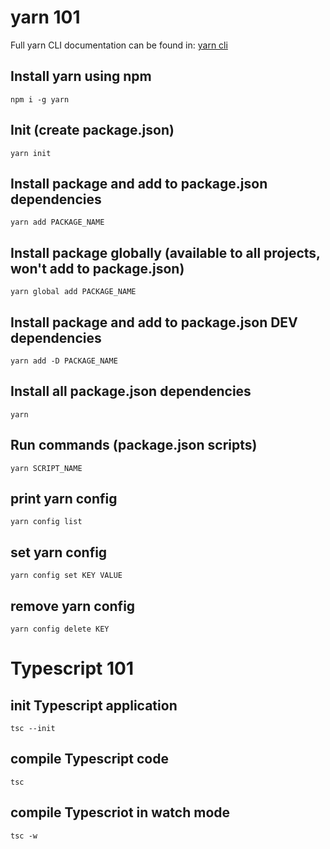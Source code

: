 # yarn 101
Full yarn CLI documentation can be found in: [yarn cli](https://yarnpkg.com/en/docs/cli/)

## Install yarn using npm
`npm i -g yarn`

## Init (create package.json)
`yarn init`

## Install package and add to package.json dependencies
`yarn add PACKAGE_NAME`

## Install package globally (available to all projects, won't add to package.json)
`yarn global add PACKAGE_NAME`

## Install package and add to package.json DEV dependencies
`yarn add -D PACKAGE_NAME`

## Install all package.json dependencies
`yarn`

## Run commands (package.json scripts)
`yarn SCRIPT_NAME`

## print yarn config
`yarn config list`

## set yarn config
`yarn config set KEY VALUE`

## remove yarn config
`yarn config delete KEY`

# Typescript 101

## init Typescript application
`tsc --init`

## compile Typescript code
`tsc`

## compile Typescriot in watch mode
`tsc -w`
